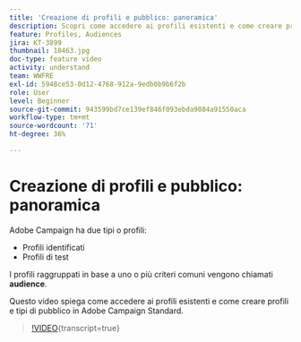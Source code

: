 ```yaml
---
title: 'Creazione di profili e pubblico: panoramica'
description: Scopri come accedere ai profili esistenti e come creare profili e tipi di pubblico.
feature: Profiles, Audiences
jira: KT-3899
thumbnail: 18463.jpg
doc-type: feature video
activity: understand
team: WWFRE
exl-id: 5948ce53-0d12-4768-912a-9edb0b9b6f2b
role: User
level: Beginner
source-git-commit: 943599bd7ce139ef846f093ebda9084a91550aca
workflow-type: tm+mt
source-wordcount: '71'
ht-degree: 36%

---
```


# Creazione di profili e pubblico: panoramica

Adobe Campaign ha due tipi o profili:

* Profili identificati
* Profili di test

I profili raggruppati in base a uno o più criteri comuni vengono chiamati **audience**.

Questo video spiega come accedere ai profili esistenti e come creare profili e tipi di pubblico in Adobe Campaign Standard.

>[!VIDEO](https://video.tv.adobe.com/v/18463/?learn=on){transcript=true}
